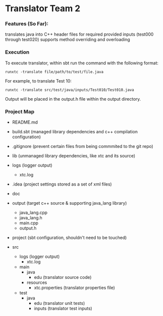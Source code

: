 # Translator Team 2 

### Features (So Far):

translates java into C++ header files for required provided inputs (test000 through test020)
supports method overriding and overloading

###  Execution

To execute translator, within sbt run the command with the following format:

```
runxtc -translate file/path/to/test/file.java
```

For example, to translate Test 10:

```
runxtc -translate src/test/java/inputs/Test010/Test010.java
```

Output will be placed in the output.h file within the output directory.

### Project Map

- README.md

- build.sbt (managed library dependencies and c++ compilation configuration)

- .gitignore (prevent certain files from being commmited to the git repo)

- lib (unmanaged library dependencies, like xtc and its source) 

- logs (logger output)
  *  xtc.log 

- .idea (project settings stored as a set of xml files)

- doc

- output (target c++ source & supporting java_lang library)
  *  java_lang.cpp
  *  java_lang.h
  *  main.cpp
  *  output.h

- project (sbt configuration, shouldn't need to be touched)

- src 
  *   logs (logger output)
      -  xtc.log
  *   main
      -  java
         *  edu (translator source code)
      -  resources
         *   xtc.properties (translator properties file)
  *   test
      -   java
          *   edu (translator unit tests)
          *   inputs (translator test inputs)
